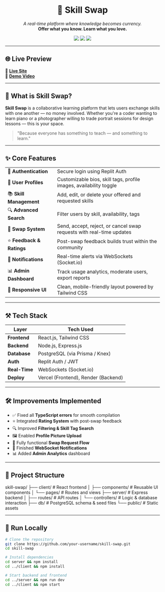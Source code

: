 <h1 align="center">🔁 Skill Swap</h1>
<p align="center">
  <em>A real-time platform where knowledge becomes currency.</em><br/>
  <strong>Offer what you know. Learn what you love.</strong>
</p>

<p align="center">
  <img src="https://img.shields.io/badge/Built%20For-Hackathon-blueviolet?style=for-the-badge" />
  <img src="https://img.shields.io/badge/Stack-Full%20Stack-green?style=for-the-badge" />
  <img src="https://img.shields.io/badge/Status-Complete-brightgreen?style=for-the-badge" />
</p>

---

## 🌐 Live Preview

🔗 [**Live Site**](#)  
🎥 [**Demo Video**](#)

---

## 🧠 What is Skill Swap?

**Skill Swap** is a collaborative learning platform that lets users exchange skills with one another — no money involved. Whether you're a coder wanting to learn piano or a photographer willing to trade portrait sessions for design lessons — this is your space.

> "Because everyone has something to teach — and something to learn."

---

## ✨ Core Features

<table>
<tr><td>🔐 <strong>Authentication</strong></td><td>Secure login using Replit Auth</td></tr>
<tr><td>👤 <strong>User Profiles</strong></td><td>Customizable bios, skill tags, profile images, availability toggle</td></tr>
<tr><td>📚 <strong>Skill Management</strong></td><td>Add, edit, or delete your offered and requested skills</td></tr>
<tr><td>🔍 <strong>Advanced Search</strong></td><td>Filter users by skill, availability, tags</td></tr>
<tr><td>🔁 <strong>Swap System</strong></td><td>Send, accept, reject, or cancel swap requests with real-time updates</td></tr>
<tr><td>⭐ <strong>Feedback & Ratings</strong></td><td>Post-swap feedback builds trust within the community</td></tr>
<tr><td>🔔 <strong>Notifications</strong></td><td>Real-time alerts via WebSockets (Socket.io)</td></tr>
<tr><td>📊 <strong>Admin Dashboard</strong></td><td>Track usage analytics, moderate users, export reports</td></tr>
<tr><td>📱 <strong>Responsive UI</strong></td><td>Clean, mobile-friendly layout powered by Tailwind CSS</td></tr>
</table>

---

## ⚒️ Tech Stack

| Layer        | Tech Used                          |
|--------------|-------------------------------------|
| **Frontend** | React.js, Tailwind CSS              |
| **Backend**  | Node.js, Express.js                 |
| **Database** | PostgreSQL (via Prisma / Knex)      |
| **Auth**     | Replit Auth / JWT                   |
| **Real-Time**| WebSockets (Socket.io)              |
| **Deploy**   | Vercel (Frontend), Render (Backend) |

---

## 🛠 Improvements Implemented

- ✅ Fixed all **TypeScript errors** for smooth compilation
- ⭐ Integrated **Rating System** with post-swap feedback
- 🔍 Improved **Filtering & Skill Tag Search**
- 🖼 Enabled **Profile Picture Upload**
- 🔁 Fully functional **Swap Request Flow**
- 🔔 Finished **WebSocket Notifications**
- 📊 Added **Admin Analytics** dashboard

---

## 📁 Project Structure

skill-swap/
├── client/ # React frontend
│ ├── components/ # Reusable UI components
│ └── pages/ # Routes and views
├── server/ # Express backend
│ ├── routes/ # API routes
│ └── controllers/ # Logic & database interaction
├── db/ # PostgreSQL schema & seed files
└── public/ # Static assets


---

## 🚀 Run Locally

```bash
# Clone the repository
git clone https://github.com/your-username/skill-swap.git
cd skill-swap

# Install dependencies
cd server && npm install
cd ../client && npm install

# Start backend and frontend
cd ../server && npm run dev
cd ../client && npm start
